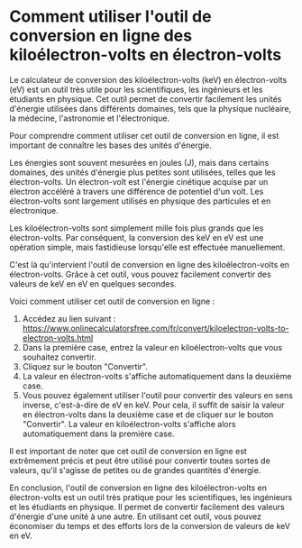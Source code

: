 Comment utiliser l'outil de conversion en ligne des kiloélectron-volts en électron-volts
========================================================================================

Le calculateur de conversion des kiloélectron-volts (keV) en électron-volts (eV) est un outil très utile pour les scientifiques, les ingénieurs et les étudiants en physique. Cet outil permet de convertir facilement les unités d'énergie utilisées dans différents domaines, tels que la physique nucléaire, la médecine, l'astronomie et l'électronique.

Pour comprendre comment utiliser cet outil de conversion en ligne, il est important de connaître les bases des unités d'énergie.

Les énergies sont souvent mesurées en joules (J), mais dans certains domaines, des unités d'énergie plus petites sont utilisées, telles que les électron-volts. Un électron-volt est l'énergie cinétique acquise par un électron accéléré à travers une différence de potentiel d'un volt. Les électron-volts sont largement utilisés en physique des particules et en électronique.

Les kiloélectron-volts sont simplement mille fois plus grands que les électron-volts. Par conséquent, la conversion des keV en eV est une opération simple, mais fastidieuse lorsqu'elle est effectuée manuellement.

C'est là qu'intervient l'outil de conversion en ligne des kiloélectron-volts en électron-volts. Grâce à cet outil, vous pouvez facilement convertir des valeurs de keV en eV en quelques secondes.

Voici comment utiliser cet outil de conversion en ligne :

1. Accédez au lien suivant : <https://www.onlinecalculatorsfree.com/fr/convert/kiloelectron-volts-to-electron-volts.html>
2. Dans la première case, entrez la valeur en kiloélectron-volts que vous souhaitez convertir.
3. Cliquez sur le bouton "Convertir".
4. La valeur en électron-volts s'affiche automatiquement dans la deuxième case.
5. Vous pouvez également utiliser l'outil pour convertir des valeurs en sens inverse, c'est-à-dire de eV en keV. Pour cela, il suffit de saisir la valeur en électron-volts dans la deuxième case et de cliquer sur le bouton "Convertir". La valeur en kiloélectron-volts s'affiche alors automatiquement dans la première case.

Il est important de noter que cet outil de conversion en ligne est extrêmement précis et peut être utilisé pour convertir toutes sortes de valeurs, qu'il s'agisse de petites ou de grandes quantités d'énergie.

En conclusion, l'outil de conversion en ligne des kiloélectron-volts en électron-volts est un outil très pratique pour les scientifiques, les ingénieurs et les étudiants en physique. Il permet de convertir facilement des valeurs d'énergie d'une unité à une autre. En utilisant cet outil, vous pouvez économiser du temps et des efforts lors de la conversion de valeurs de keV en eV.